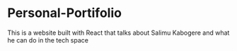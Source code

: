# Personal-Portifolio
This is a website built with React that talks about Salimu Kabogere and what he can do in the tech space
